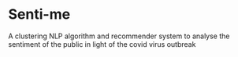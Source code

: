 # Senti-me
A clustering NLP algorithm and recommender system to analyse the sentiment of the public in light of the covid virus outbreak
